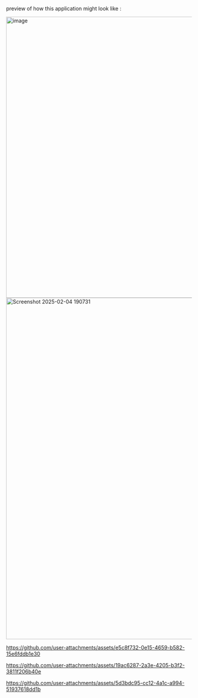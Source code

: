 preview of how this application might look like : 

<img width="1600" height="762" alt="image" src="https://github.com/user-attachments/assets/d64e9934-7c4b-4ddf-bcb6-64b1d2612d0d" />


<img width="1882" height="926" alt="Screenshot 2025-02-04 190731" src="https://github.com/user-attachments/assets/978dbedc-d432-42f9-8afa-696ad931d284" />



https://github.com/user-attachments/assets/e5c8f732-0e15-4659-b582-15e6fddb1e30



https://github.com/user-attachments/assets/19ac6287-2a3e-4205-b3f2-3811f206b40e



https://github.com/user-attachments/assets/5d3bdc95-cc12-4a1c-a994-51937618dd1b

